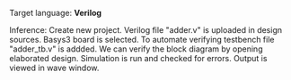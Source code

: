 Target language: **Verilog**

Inference:
Create new project.
Verilog file "adder.v" is uploaded in design sources.
Basys3 board is selected.
To automate verifying testbench file "adder_tb.v" is addded.
We can verify the block diagram by opening elaborated design.
Simulation is run and checked for errors.
Output is viewed in wave window.

